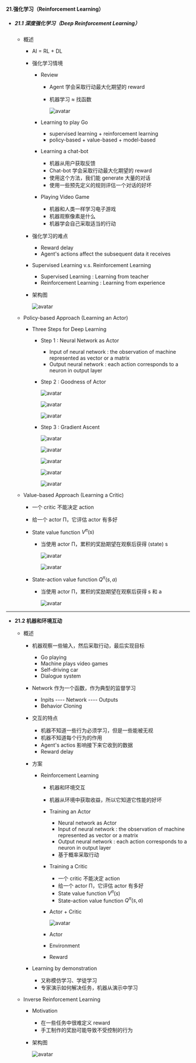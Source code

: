 #### 21.强化学习（Reinforcement Learning）

* ##### 21.1 深度强化学习（Deep Reinforcement Learning）

  * 概述

    * AI = RL + DL

    * 强化学习情境

      * Review

        * Agent 学会采取行动最大化期望的 reward

        * 机器学习 ≈ 找函数

          ![avatar](./images/u211_Review.png)

      * Learning to play Go
        * supervised learning + reinforcement learning
        * policy-based + value-based + model-based
      * Learning a chat-bot
        * 机器从用户获取反馈
        * Chat-bot 学会采取行动最大化期望的 reward
        * 使用这个方法，我们能 generate 大量的对话
        * 使用一些预先定义的规则评估一个对话的好坏
      * Playing Video Game
        * 机器和人类一样学习电子游戏
        * 机器观察像素是什么
        * 机器学会自己采取适当的行动

    * 强化学习的难点

      * Reward delay 
      * Agent's actions affect the subsequent data it receives

    * Supervised Learning v.s. Reinforcement Learning

      * Supervised Learning  : Learning from teacher
      * Reinforcement Learning : Learning from experience
      
    * 架构图

      ![avatar](./images/u211_Reinforcement_Learning.png)

  * Policy-based Approach (Learning an Actor)

    * Three Steps for Deep Learning

      * Step 1 : Neural Network as Actor

        * Input of neural network : the observation of machine represented as vector or a matrix
        * Output neural network : each action corresponds to a neuron in output layer

      * Step 2 : Goodness of Actor

        ![avatar](./images/u211_Goodness_of_Actor_1.png)

        ![avatar](./images/u211_Goodness_of_Actor_2.png)

        ![avatar](./images/u211_Goodness_of_Actor_3.png)

      * Step 3 : Gradient Ascent

        ![avatar](./images/u211_Gradient_Ascent_1.png)

        ![avatar](./images/u211_Gradient_Ascent_2.png)

        ![avatar](./images/u211_Gradient_Ascent_3.png)

        ![avatar](./images/u211_Gradient_Ascent_4.png)

        ![avatar](./images/u211_Gradient_Ascent_5.png)

  * Value-based Approach (Learning a Critic)

    * 一个 critic 不能决定 action 

    * 给一个 actor Π，它评估 actor 有多好

    * State value function $V^{\pi}(s)$

      * 当使用 actor Π，累积的奖励期望在观察后获得 (state) s

        ![avatar](./images/u211_State_value_function_1.png)

        ![avatar](./images/u211_State_value_function_2.png)

    * State-action value function $Q^{\pi}(s,a)$

      * 当使用 actor Π，累积的奖励期望在观察后获得 s 和 a

        ![avatar](./images/u211_State_action_value_function.png)

---

* **21.2 机器和环境互动**

  * 概述

    * 机器观察一些输入，然后采取行动，最后实现目标

      * Go playing
      * Machine plays video games
      * Self-driving car
      * Dialogue system

    * Network 作为一个函数，作为典型的监督学习

      * Inpits  ----  Network  ----  Outputs
      * Behavior Cloning

    * 交互的特点

      * 机器不知道一些行为必须学习，但是一些能被无视
      * 机器不知道每个行为的作用
      * Agent's actios 影响接下来它收到的数据
      * Reward delay

    * 方案

      * Reinforcement Learning

        * 机器和环境交互

        * 机器从环境中获取收益，所以它知道它性能的好坏

          

        * Training an Actor

          * Neural network as Actor
          * Input of neural network : the observation of machine represented as vector or a matrix
          * Output neural network : each action corresponds to a neuron in output layer
          * 基于概率采取行动

        * Training a Critic 

          * 一个 critic 不能决定 action 
          * 给一个 actor Π，它评估 actor 有多好
          * State value function $V^{\pi}(s)$
          * State-action value function $Q^{\pi}(s,a)$

        * Actor + Critic

          ![avatar](./images/u212_Actor_Critic.png)

          

        * Actor 

        * Environment

        * Reward

    * Learning by demonstration
      * 又称模仿学习、学徒学习
      * 专家演示如何解决任务，机器从演示中学习

  * Inverse Reinforcement Learning

    * Motivation

      * 在一些任务中很难定义 reward
      * 手工制作的奖励可能导致不受控制的行为

    * 架构图

      ![avatar](./images/u212_Inverse_Reinforcement_Learning.png)









































